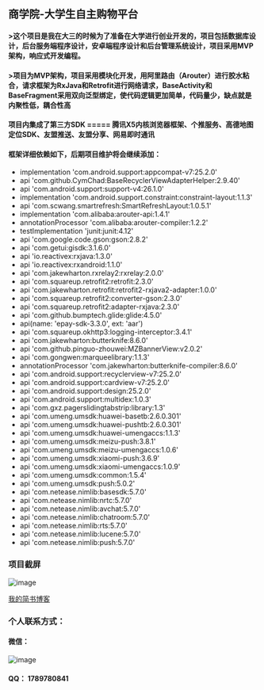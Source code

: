 ## 商学院-大学生自主购物平台
####   >这个项目是我在大三的时候为了准备在大学进行创业开发的，项目包括数据库设计，后台服务端程序设计，安卓端程序设计和后台管理系统设计，项目采用MVP架构，响应式开发编程。

####  >项目为MVP架构，项目采用模块化开发，用阿里路由（Arouter）进行胶水粘合，请求框架为RxJava和Retrofit进行网络请求，BaseActivity和BaseFragment采用双向泛型绑定，使代码逻辑更加简单，代码量少，缺点就是内聚性低，耦合性高

####  项目内集成了第三方SDK  =====  腾讯X5内核浏览器框架、个推服务、高德地图定位SDK、友盟推送、友盟分享、网易即时通讯

####  框架详细依赖如下，后期项目维护将会继续添加：

   *  implementation 'com.android.support:appcompat-v7:25.2.0'
   *  api 'com.github.CymChad:BaseRecyclerViewAdapterHelper:2.9.40'
   *  api 'com.android.support:support-v4:26.1.0'
   *  implementation 'com.android.support.constraint:constraint-layout:1.1.3'
   *  api 'com.scwang.smartrefresh:SmartRefreshLayout:1.0.5.1'
   *  implementation 'com.alibaba:arouter-api:1.4.1'
   *  annotationProcessor 'com.alibaba:arouter-compiler:1.2.2'
   *  testImplementation 'junit:junit:4.12'
   *  api 'com.google.code.gson:gson:2.8.2'
   *  api 'com.getui:gisdk:3.1.6.0'
   *  api 'io.reactivex:rxjava:1.3.0'
   *  api 'io.reactivex:rxandroid:1.1.0'
   *  api 'com.jakewharton.rxrelay2:rxrelay:2.0.0'
   *  api 'com.squareup.retrofit2:retrofit:2.3.0'
   *  api 'com.jakewharton.retrofit:retrofit2-rxjava2-adapter:1.0.0'
   *  api 'com.squareup.retrofit2:converter-gson:2.3.0'
   *  api 'com.squareup.retrofit2:adapter-rxjava:2.3.0'
   *  api 'com.github.bumptech.glide:glide:4.5.0'
   *  api(name: 'epay-sdk-3.3.0', ext: 'aar')
   *  api 'com.squareup.okhttp3:logging-interceptor:3.4.1'
   *  api 'com.jakewharton:butterknife:8.6.0'
   *  api 'com.github.pinguo-zhouwei:MZBannerView:v2.0.2'
   *  api 'com.gongwen:marqueelibrary:1.1.3'
   *  annotationProcessor 'com.jakewharton:butterknife-compiler:8.6.0'
   *  api 'com.android.support:recyclerview-v7:25.2.0'
   *  api 'com.android.support:cardview-v7:25.2.0'
   *  api 'com.android.support:design:25.2.0'
   *  api 'com.android.support:multidex:1.0.3'
   *  api 'com.gxz.pagerslidingtabstrip:library:1.3'
   *  api 'com.umeng.umsdk:huawei-basetb:2.6.0.301'
   *  api 'com.umeng.umsdk:huawei-pushtb:2.6.0.301'
   *  api 'com.umeng.umsdk:huawei-umengaccs:1.1.3'
   *  api 'com.umeng.umsdk:meizu-push:3.8.1'
   *  api 'com.umeng.umsdk:meizu-umengaccs:1.0.6'
   *  api 'com.umeng.umsdk:xiaomi-push:3.6.9'
   *  api 'com.umeng.umsdk:xiaomi-umengaccs:1.0.9'
   *  api 'com.umeng.umsdk:common:1.5.4'
   *  api 'com.umeng.umsdk:push:5.0.2'
   *  api 'com.netease.nimlib:basesdk:5.7.0'
   *  api 'com.netease.nimlib:nrtc:5.7.0'
   *  api 'com.netease.nimlib:avchat:5.7.0'
   *  api 'com.netease.nimlib:chatroom:5.7.0'
   *  api 'com.netease.nimlib:rts:5.7.0'
   *  api 'com.netease.nimlib:lucene:5.7.0'
   *  api 'com.netease.nimlib:push:5.7.0'
    
###   项目截屏
![image](http://bmob-cdn-16842.b0.upaiyun.com/2019/01/11/a6deafeb407dcd4d807db7b77b765cbf.png)



[我的简书博客](https://www.jianshu.com/u/a09ef2f2fe67)

### 个人联系方式：

#### 微信：

![image](http://bmob-cdn-20920.b0.upaiyun.com/2018/08/06/3248a1cc4075a1d7807afabf9210dca7.png)


#### QQ： 1789780841
